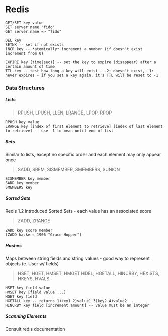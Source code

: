 # Redis
```
GET/SET key value
SET server:name "fido"
GET server:name => "fido"
```
```
DEL key
SETNX -- set if not exists
INCR key -- *atomically* increment a number (if doesn't exist increment from 0)
```
```
EXPIRE key [time(sec)] -- set the key to expire (disappear) after a certain amount of time
TTL key -- test how long a key will exist - -2: doesn't exist, -1: never expires - if you set a key again, it's TTL will be reset to -1
```

### Data Structures
##### Lists
>RPUSH, LPUSH, LLEN, LRANGE, LPOP, RPOP

```
RPUSH key value
LRANGE key [index of first element to retrieve] [index of last element to retrieve] -- use -1 to mean until end of list
```
##### Sets
Similar to lists, except no specific order and each element may only appear once
> SADD, SREM, SISMEMBER, SMEMBERS, SUNION
```
SISMEMBER key member
SADD key member
SMEMBERS key
```

##### Sorted Sets
Redis 1.2 introduced Sorted Sets - each value has an associated score
> ZADD, ZRANGE
```
ZADD key score member
(ZADD hackers 1906 "Grace Hopper")
```

##### Hashes
Maps between string fields and string values - good way to represent objects (e. User w/ fields)
> HSET, HGET, HMSET, HMGET HDEL, HGETALL, HINCRBY, HEXISTS, HKEYS, HVALS
```
HSET key field value
HMSET key [field value ...]
HGET key field
HGETALL key -- returns 1)key1 2)value1 3)key2 4)value2...
HINCRBY key field [increment amount] -- value must be an integer
```



##### Scanning Elements
Consult redis documentation
